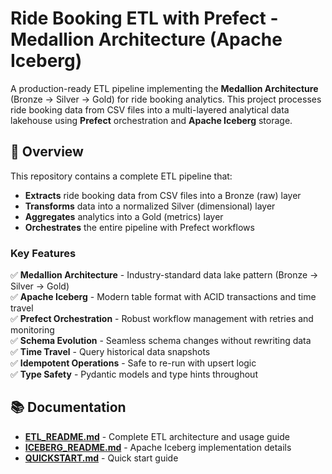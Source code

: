 # Ride Booking ETL with Prefect - Medallion Architecture (Apache Iceberg)

A production-ready ETL pipeline implementing the **Medallion Architecture** (Bronze → Silver → Gold) for ride booking analytics. This project processes ride booking data from CSV files into a multi-layered analytical data lakehouse using **Prefect** orchestration and **Apache Iceberg** storage.

## 🎯 Overview

This repository contains a complete ETL pipeline that:
- **Extracts** ride booking data from CSV files into a Bronze (raw) layer
- **Transforms** data into a normalized Silver (dimensional) layer
- **Aggregates** analytics into a Gold (metrics) layer
- **Orchestrates** the entire pipeline with Prefect workflows

### Key Features

✅ **Medallion Architecture** - Industry-standard data lake pattern (Bronze → Silver → Gold)  
✅ **Apache Iceberg** - Modern table format with ACID transactions and time travel  
✅ **Prefect Orchestration** - Robust workflow management with retries and monitoring  
✅ **Schema Evolution** - Seamless schema changes without rewriting data  
✅ **Time Travel** - Query historical data snapshots  
✅ **Idempotent Operations** - Safe to re-run with upsert logic  
✅ **Type Safety** - Pydantic models and type hints throughout  

## 📚 Documentation

- **[ETL_README.md](ETL_README.md)** - Complete ETL architecture and usage guide
- **[ICEBERG_README.md](ICEBERG_README.md)** - Apache Iceberg implementation details
- **[QUICKSTART.md](QUICKSTART.md)** - Quick start guide
